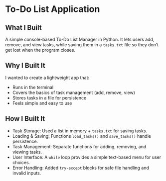 # To-Do List Application
## What I Built
A simple console-based To-Do List Manager in Python. It lets users add, remove, and view tasks, while saving them in a `tasks.txt` file so they don’t get lost when the program closes.
## Why I Built It
I wanted to create a lightweight app that:
* Runs in the terminal
* Covers the basics of task management (add, remove, view)
* Stores tasks in a file for persistence
* Feels simple and easy to use
## How I Built It
* Task Storage: Used a list in memory + `tasks.txt` for saving tasks.
* Loading & Saving: Functions `load_tasks()` and `save_tasks()` handle persistence.
* Task Management: Separate functions for adding, removing, and viewing tasks.
* User Interface: A `while` loop provides a simple text-based menu for user choices.
* Error Handling: Added `try-except` blocks for safe file handling and invalid inputs.
